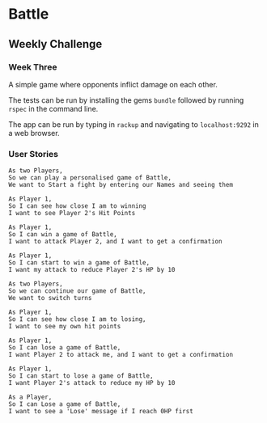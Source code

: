 # Battle
## Weekly Challenge
### Week Three

A simple game where opponents inflict damage on each other.

The tests can be run by installing the gems `bundle` followed by running `rspec` in the command line.

The app can be run by typing in `rackup` and navigating to `localhost:9292` in a web browser.



### User Stories
```
As two Players,
So we can play a personalised game of Battle,
We want to Start a fight by entering our Names and seeing them
```

```
As Player 1,
So I can see how close I am to winning
I want to see Player 2's Hit Points
```

```
As Player 1,
So I can win a game of Battle,
I want to attack Player 2, and I want to get a confirmation
```

```
As Player 1,
So I can start to win a game of Battle,
I want my attack to reduce Player 2's HP by 10
```

```
As two Players,
So we can continue our game of Battle,
We want to switch turns
```

```
As Player 1,
So I can see how close I am to losing,
I want to see my own hit points
```

```
As Player 1,
So I can lose a game of Battle,
I want Player 2 to attack me, and I want to get a confirmation
```

```
As Player 1,
So I can start to lose a game of Battle,
I want Player 2's attack to reduce my HP by 10
```

```
As a Player,
So I can Lose a game of Battle,
I want to see a 'Lose' message if I reach 0HP first
```
